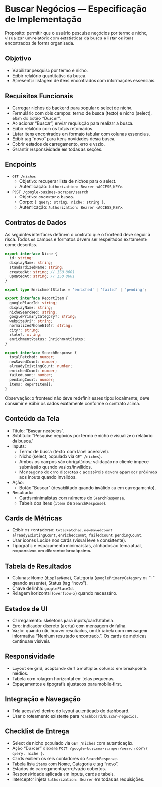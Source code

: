 # Buscar Negócios — Especificação de Implementação

Propósito: permitir que o usuário pesquise negócios por termo e nicho, visualizar um relatório com estatísticas da busca e listar os itens encontrados de forma organizada.

## Objetivo
- Viabilizar pesquisa por termo e nicho.
- Exibir relatório quantitativo da busca.
- Apresentar listagem de itens encontrados com informações essenciais.

## Requisitos Funcionais
- Carregar nichos do backend para popular o select de nicho.
- Formulário com dois campos: termo de busca (texto) e nicho (select), além do botão “Buscar”.
- Ao acionar “Buscar”, enviar requisição para realizar a busca.
- Exibir relatório com os totais retornados.
- Listar itens encontrados em formato tabular com colunas essenciais.
- Exibir tag “novo” para itens novidades desta busca.
- Cobrir estados de carregamento, erro e vazio.
- Garantir responsividade em todas as seções.

## Endpoints
- `GET /niches`
  - Objetivo: recuperar lista de nichos para o select.
  - Autenticação: `Authorization: Bearer <ACCESS_KEY>`.
- `POST /google-busines-scraper/search`
  - Objetivo: executar a busca.
  - Corpo: `{ query: string, niche: string }`.
  - Autenticação: `Authorization: Bearer <ACCESS_KEY>`.

## Contratos de Dados
As seguintes interfaces definem o contrato que o frontend deve seguir à risca. Todos os campos e formatos devem ser respeitados exatamente como descritos.

```ts
export interface Niche {
  id: string;
  displayName: string;
  standardizedName: string;
  createdAt: string; // ISO 8601
  updatedAt: string; // ISO 8601
}

export type EnrichmentStatus = 'enriched' | 'failed' | 'pending';

export interface ReportItem {
  googlePlaceId: string;
  displayName: string;
  nicheSearched: string;
  googlePrimaryCategory?: string;
  websiteUri?: string;
  normalizedPhoneE164?: string;
  city?: string;
  state?: string;
  enrichmentStatus: EnrichmentStatus;
}

export interface SearchResponse {
  totalFetched: number;
  newSavedCount: number;
  alreadyExistingCount: number;
  enrichedCount: number;
  failedCount: number;
  pendingCount: number;
  items: ReportItem[];
}
```

Observação: o frontend não deve redefinir esses tipos localmente; deve consumir e exibir os dados exatamente conforme o contrato acima.

## Conteúdo da Tela
- Título: “Buscar negócios”.
- Subtítulo: “Pesquise negócios por termo e nicho e visualize o relatório da busca.”
- Inputs:
  - Termo de busca (texto, com label acessível).
  - Nicho (select, populado via `GET /niches`).
  - Ambos os campos são obrigatórios; validação no cliente impede submissão quando vazios/inválidos.
  - Mensagens de erro discretas e acessíveis devem aparecer próximas aos inputs quando inválidos.
- Ação:
  - Botão “Buscar” (desabilitado quando inválido ou em carregamento).
- Resultado:
  - Cards minimalistas com números do `SearchResponse`.
  - Tabela dos itens (`items` de `SearchResponse`).

## Cards de Métricas
- Exibir os contadores: `totalFetched`, `newSavedCount`, `alreadyExistingCount`, `enrichedCount`, `failedCount`, `pendingCount`.
- Usar ícones Lucide nos cards (visual leve e consistente).
- Tipografia e espaçamento minimalistas, alinhados ao tema atual, responsivos em diferentes breakpoints.

## Tabela de Resultados
- Colunas: Nome (`displayName`), Categoria (`googlePrimaryCategory` ou “-” quando ausente), Status (tag “novo”).
- Chave de linha: `googlePlaceId`.
- Rolagem horizontal (`overflow-x`) quando necessário.

## Estados de UI
- Carregamento: skeletons para inputs/cards/tabela.
- Erro: indicador discreto (alerta) com mensagem de falha.
- Vazio: quando não houver resultados, omitir tabela com mensagem informativa “Nenhum resultado encontrado.”. Os cards de métricas continuam visíveis.

## Responsividade
- Layout em grid, adaptando de 1 a múltiplas colunas em breakpoints médios.
- Tabela com rolagem horizontal em telas pequenas.
- Espaçamentos e tipografia ajustados para mobile-first.

## Integração e Navegação
- Tela acessível dentro do layout autenticado do dashboard.
- Usar o roteamento existente para `/dashboard/buscar-negocios`.

## Checklist de Entrega
- Select de nicho populado via `GET /niches` com autenticação.
- Ação “Buscar” dispara `POST /google-busines-scraper/search` com `{ query, niche }`.
- Cards exibem os seis contadores do `SearchResponse`.
- Tabela lista `items` com Nome, Categoria e tag “novo”.
- Estados de carregamento/erro/vazio cobertos.
- Responsividade aplicada em inputs, cards e tabela.
- Interceptor injeta `Authorization: Bearer` em todas as requisições.